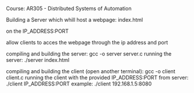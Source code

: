 Course: AR305 - Distributed Systems of Automation

Building a Server which whill host a webpage: index.html

on the IP_ADDRESS:PORT

allow clients to acces the webpage through the ip address and port


compiling and building the server:
gcc -o server server.c
running the server:
./server index.html


compiling and building the client (open another terminal):
gcc -o client client.c
running the client with the provided IP_ADDRESS:PORT from server:
./client IP_ADDRESS:PORT
example:
./client 192.168.1.5:8080

